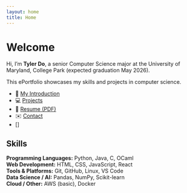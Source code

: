 ```yaml
---
layout: home
title: Home
---
```



# Welcome

Hi, I’m **Tyler Do**, a senior Computer Science major at the University of Maryland, College Park (expected graduation May 2026).  

This ePortfolio showcases my skills and projects in computer science.  

- 📄 [My Introduction](introduction.md)  
- 💻 [Projects](projects.md)  
- 📜 [Resume (PDF)](resume.pdf)  
- ✉️ [Contact]()
- []

## Skills

**Programming Languages:** Python, Java, C, OCaml  
**Web Development:** HTML, CSS, JavaScript, React  
**Tools & Platforms:** Git, GitHub, Linux, VS Code  
**Data Science / AI:** Pandas, NumPy, Scikit-learn  
**Cloud / Other:** AWS (basic), Docker  
